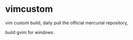 vimcustom
=========

vim custom build, daily pull the official mercurial repository, 

build gvim for windows.

